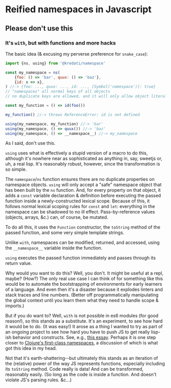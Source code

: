 # Reified namespaces in Javascript
## Please don't use this
### It's `with`, but with functions and more hacks

The basic idea (& excusing my perverse preference for `snake_case`):
```javascript
import {ns, using} from '@kredati/namespace'

const my_namespace = ns(
    {foo: () => 'bar', quux: () => 'baz'},
    {id: x => x},
) //-> {foo: ..., quux: ..., id: ..., [Symbol('namespace')]: true}
// "namespaces" all normal keys of all objects
// no duplicate keys are allowed, and it will only allow object literals

const my_function = () => id(foo())

my_function() //-> throws ReferenceError: id is not defined

using(my_namespace, my_function) //-> 'bar'
using(my_namespace, () => quux()) //-> 'baz'
using(my_namespace, () => __namespace__) //-> my_namespace
```
As I said, don't use this.

`using` uses what is effectively a stupid version of a macro to do this, although it's nowhere near as sophisticated as anything in, say, sweetjs or, uh, a real lisp. It's reasonably robust, however, since the transformation is so simple. 

The `namespace`/`ns` function ensures there are no duplicate properties on namespace objects. `using` will only accept a "safe" namespace object that has been built by the `ns` function. And, for every property on that object, it adds a `const` variable declaration & definition before executing the passed function inside a newly-constructed lexical scope. Because of this, it follows normal lexical scoping rules for `const` and `let`: everything in the namespace can be shadowed to no ill effect. Pass-by-reference values (objects, arrays, &c.) can, of course, be mutated.

To do all this, it uses the `Function` constructor, the `toString` method of the passed function, and some very simple template strings.

Unlike `with`, namespaces can be modified, returned, and accessed, using the `__namespace__` variable inside the function.

`using` executes the passed function immediately and passes through its return value.

Why would you want to do this? Well, you don't. It might be useful at a repl, maybe? (How?) The only real use case I can think of for something like this would be to automate the bootstrapping of environments for early learners of a language. And even then it's a disaster because it explodes linters and stack traces and line numbers. (Better off programmatically manipulating the global context until you learn them what they need to handle scope & imports.)

But if you do want to? Well, `with` is not possible in es6 modules (for good reason!), so this stands as a substitute. It's an experiment, to see how hard it would be to do. (It was easy!) It arose as a thing I wanted to try as part of an ongoing project to see how hard you have to push JS to get really lisp-ish behavior and constructs. See, e.g., [this essay](https://medium.com/thinking-with-computers/javascript-is-not-scheme-7a84889e9b3c). Perhaps it is one step closer to [Clojure's first-class namespaces](https://clojure.org/reference/namespaces), a discussion of which is what got this idea in my head.

Not that it's earth-shattering--but ultimately this stands as an iteration of the (relative) power of the way JS represents functions, especially including its `toString` method. Code really is data! And can be transformed, reasonably easily. (So long as the code is inside a function. And doesn't violate JS's parsing rules. &c...)